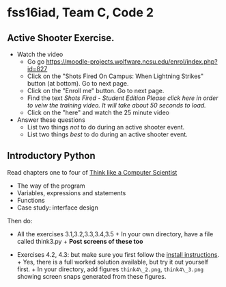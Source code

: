 # fss16iad, Team C, Code 2
## Active Shooter Exercise.

- Watch the video
   - Go go https://moodle-projects.wolfware.ncsu.edu/enrol/index.php?id=827
   - Click on the "Shots Fired On Campus: When Lightning Strikes" button (at bottom). Go to next page.
   - Click on the "Enroll me" button. Go to next page.
   - Find the text <em>Shots Fired - Student Edition
     Please click here in order to veiw the training video. It will take about 50 seconds to load.</em>
   - Click on the "here" and watch the 25 minute video
- Answer these questions
    - List two things _not_ to do during an active shooter event.
    - List two things _best_ to do during an active shooter event.

## Introductory Python

Read chapters one to four of [Think like a Computer Scientist](http://www.greenteapress.com/thinkpython/html/index.html)

+ The way of the program
+ Variables, expressions and statements
+ Functions
+ Case study: interface design

Then do:

+ All the exercises 3.1,3.2,3.3,3.4,3.5 
      + In your own directory, have a file called think3.py
      + **Post screens of these too**

+ Exercises 4.2, 4.3: but make sure you first follow the [install instructions](http://www.greenteapress.com/thinkpython/swampy/install.html).
      + Yes, there is a full worked solution available, but try it out yourself first.
      + In your directory, add figures `think4\_2.png`, `think4\_3.png` showing screen snaps generated from these figures.
